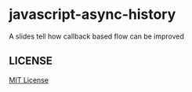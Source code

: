 # javascript-async-history
A slides tell how callback based flow can be improved


## LICENSE ##

[MIT License](https://raw.githubusercontent.com/leftstick/javascript-async-history/master/LICENSE)
